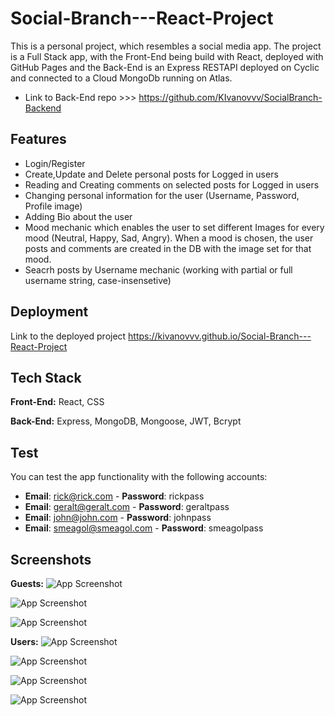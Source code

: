 # Social-Branch---React-Project

This is a personal project, which resembles a social media app. The project is a Full Stack app, with the Front-End being build with React, deployed with GitHub Pages and the Back-End is an Express RESTAPI deployed on Cyclic and connected to a Cloud MongoDb running on Atlas.
- Link to Back-End repo >>> https://github.com/KIvanovvv/SocialBranch-Backend


## Features

- Login/Register
- Create,Update and Delete personal posts for Logged in users
- Reading and Creating comments on selected posts for Logged in users
- Changing personal information for the user (Username, Password, Profile image)
- Adding Bio about the user
- Mood mechanic which enables the user to set different Images for every mood (Neutral, Happy, Sad, Angry). When a mood is chosen, the user posts and comments are created in the DB with the image set for that mood.
- Seacrh posts by Username mechanic (working with partial or full username string, case-insensetive)


## Deployment

Link to the deployed project  https://kivanovvv.github.io/Social-Branch---React-Project




## Tech Stack


**Front-End:** React, CSS

**Back-End:**  Express, MongoDB, Mongoose, JWT, Bcrypt

## Test

You can test the app functionality with the following accounts:

- **Email**: rick@rick.com - **Password**: rickpass
- **Email**: geralt@geralt.com - **Password**: geraltpass
- **Email**: john@john.com - **Password**: johnpass
- **Email**: smeagol@smeagol.com - **Password**: smeagolpass


## Screenshots
**Guests:**
![App Screenshot](https://firebasestorage.googleapis.com/v0/b/social-branch.appspot.com/o/WelcomeScreen.PNG?alt=media&token=c72f97db-0c56-45ce-b9ce-9ae0a70cbfeb)

![App Screenshot](https://firebasestorage.googleapis.com/v0/b/social-branch.appspot.com/o/Login.PNG?alt=media&token=f4ae715d-edef-40eb-a018-2a80a65e420f)

![App Screenshot](https://firebasestorage.googleapis.com/v0/b/social-branch.appspot.com/o/Register.PNG?alt=media&token=32846d20-e756-4598-aa4d-9a1366ced874)


**Users:**
![App Screenshot](https://firebasestorage.googleapis.com/v0/b/social-branch.appspot.com/o/Home.PNG?alt=media&token=eb047aa0-9cd4-4654-a225-2eb230937ac5)

![App Screenshot](https://firebasestorage.googleapis.com/v0/b/social-branch.appspot.com/o/Profile.PNG?alt=media&token=e9500cbd-35d1-4494-99ce-a21f817cea81)

![App Screenshot](https://firebasestorage.googleapis.com/v0/b/social-branch.appspot.com/o/MyPosts.PNG?alt=media&token=26dda9dc-cbb2-4900-bb7b-7fc6e0444f6e)

![App Screenshot](https://firebasestorage.googleapis.com/v0/b/social-branch.appspot.com/o/Search.PNG?alt=media&token=244da220-6576-43d8-89b4-087e4c98f6cc)

